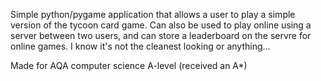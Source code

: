 Simple python/pygame application that allows a user to play a simple version of the tycoon card game. Can also be used to play online using a server between two users, and can store a leaderboard on the servre for online games.
I know it's not the cleanest looking or anything...

Made for AQA computer science A-level (received an A*)
